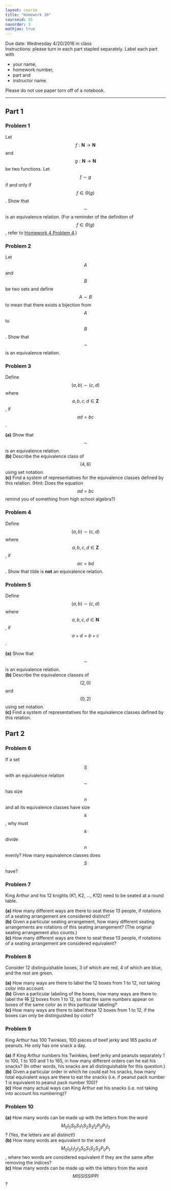 ```yaml
---
layout: course
title: "Homework 10"
courseid: 55
navorder: 3
mathjax: true
---
```


Due date: Wednesday 4/20/2016 in class  
Instructions: please turn in each part stapled separately. Label each part with

* your name,
* homework number,
* part and
* instructor name.

Please do not use paper torn off of a notebook.

---

## Part 1

### Problem 1

Let $$f:\mathbf{N} \rightarrow \mathbf{N}$$ and $$g:\mathbf{N} \rightarrow \mathbf{N}$$ be two functions. Let $$f \sim g$$ if and only if $$f \in \Theta(g)$$. Show that $$\sim$$ is an equivalence relation. (For a reminder of the definition of $$f \in \Theta(g)$$, refer to [Homework 4 Problem 4](homework04.html#problem-4).)

### Problem 2

Let $$A$$ and $$B$$ be two sets and define $$A \sim B$$ to mean that there exists a bijection from $$A$$ to $$B$$. Show that $$\sim$$ is an equivalence relation.

### Problem 3
Define $$(a,b) \sim (c,d)$$ where $$a,b,c,d \in \mathbf{Z}$$, if $$ad = bc$$.

__(a)__ Show that $$\sim$$ is an equivalence relation.  
__(b)__ Describe the equivalence class of $$(4, 6)$$ using set notation.  
__(c)__ Find a system of representatives for the equivalence classes defined by this relation. (Hint: Does the equation $$ad = bc$$ remind you of something from high school algebra?)

### Problem 4

Define $$(a,b) \sim (c,d)$$ where $$a,b,c,d \in \mathbf{Z}$$, if $$ac = bd$$. Show that tilde is __not__ an equivalence relation.

### Problem 5

Define $$(a,b) \sim (c,d)$$ where $$a,b,c,d \in \mathbf{N}$$, if $$a+d = b+c$$.

__(a)__ Show that $$\sim$$ is an equivalence relation.  
__(b)__ Describe the equivalence classes of $$(2, 0)$$ and $$(0, 2)$$ using set notation.  
__(c)__ Find a system of representatives for the equivalence classes defined by this relation.

## Part 2

### Problem 6

If a set $$S$$ with an equivalence relation $$\sim$$ has size $$n$$ and all its equivalence classes have size $$k$$, why must $$k$$ divide $$n$$ evenly? How many equivalence classes does $$S$$ have?

### Problem 7

King Arthur and his 12 knights (K1, K2, ..., K12) need to be seated at a round table.

__(a)__ How many different ways are there to seat these 13 people, if rotations of a seating arrangement are considered distinct?  
__(b)__ Given a particular seating arrangement, how many different seating arrangements are rotations of this seating arrangement? (The original seating arrangement also counts.)  
__(c)__ How many different ways are there to seat these 13 people, if rotations of a seating arrangement are considered equivalent?  

### Problem 8

Consider 12 distinguishable boxes, 3 of which are red, 4 of which are blue, and the rest are green.

__(a)__ How many ways are there to label the 12 boxes from 1 to 12, not taking color into account.  
__(b)__ Given a particular labeling of the boxes, how many ways are there to label the <del>15</del> <ins>12</ins> boxes from 1 to 12, so that the same numbers appear on boxes of the same color as in this particular labeling?  
__(c)__ How many ways are there to label these 12 boxes from 1 to 12, if the boxes can only be distinguished by color?

### Problem 9

King Arthur has 100 Twinkies, 100 pieces of beef jerky and 165 packs of peanuts. He only has one snack a day.

__(a)__ If King Arthur numbers his Twinkies, beef jerky and peanuts separately 1 to 100, 1 to 100 and 1 to 165, in how many different orders can he eat his snacks? (In other words, his snacks are all distinguishable for this question.)  
__(b)__ Given a particular order in which he could eat his snacks, how many total equivalent ways are there to eat the snacks (i.e. if peanut pack number 1 is equivalent to peanut pack number 100)?  
__(c)__ How many actual ways can King Arthur eat his snacks (i.e. not taking into account his numbering)?

### Problem 10

__(a)__ How many words can be made up with the letters from the word $$M_0I_0S_0S_1I_1S_2S_3I_2P_0P_1I_3$$? (Yes, the letters are all distinct!)  
__(b)__ How many words are equivalent to the word $$M_0I_0I_1I_2I_3S_0S_1S_2S_3P_0P_1$$, where two words are considered equivalent if they are the same after removing the indices?  
__(c)__ How many words can be made up with the letters from the word $$MISSISSIPPI$$?

